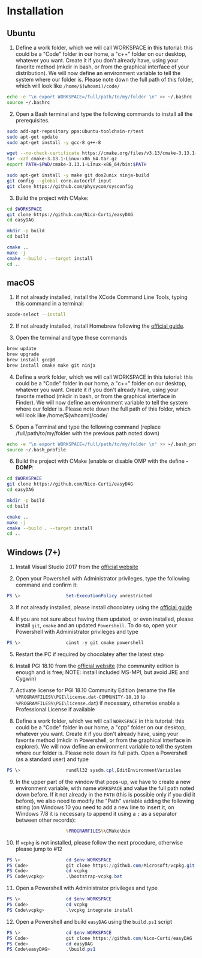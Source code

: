 # Installation

## Ubuntu

1) Define a work folder, which we will call WORKSPACE in this tutorial: this could be a "Code" folder in our home, a "c++" folder on our desktop, whatever you want. Create it if you don't already have, using your favorite method (mkdir in bash, or from the graphical interface of your distribution). We will now define an environment variable to tell the system where our folder is. Please note down the full path of this folder, which will look like `/home/$(whoami)/code/`

```bash
echo -e "\n export WORKSPACE=/full/path/to/my/folder \n" >> ~/.bashrc
source ~/.bashrc
```

2) Open a Bash terminal and type the following commands to install all the prerequisites.

```bash
sudo add-apt-repository ppa:ubuntu-toolchain-r/test
sudo apt-get update
sudo apt-get install -y gcc-8 g++-8

wget --no-check-certificate https://cmake.org/files/v3.13/cmake-3.13.1-Linux-x86_64.tar.gz
tar -xzf cmake-3.13.1-Linux-x86_64.tar.gz
export PATH=$PWD/cmake-3.13.1-Linux-x86_64/bin:$PATH

sudo apt-get install -y make git dos2unix ninja-build
git config --global core.autocrlf input
git clone https://github.com/physycom/sysconfig
```

3) Build the project with CMake:

```bash
cd $WORKSPACE
git clone https://github.com/Nico-Curti/easyDAG
cd easyDAG

mkdir -p build
cd build

cmake ..
make -j
cmake --build . --target install
cd ..
```

## macOS

1) If not already installed, install the XCode Command Line Tools, typing this command in a terminal:

```bash
xcode-select --install
```

2) If not already installed, install Homebrew following the [official guide](https://brew.sh/index_it.html).

3) Open the terminal and type these commands

```bash
brew update
brew upgrade
brew install gcc@8
brew install cmake make git ninja
```

4) Define a work folder, which we will call WORKSPACE in this tutorial: this could be a "Code" folder in our home, a "c++" folder on our desktop, whatever you want. Create it if you don't already have, using your favorite method (mkdir in bash, or from the graphical interface in Finder). We will now define an environment variable to tell the system where our folder is. Please note down the full path of this folder, which will look like /home/$(whoami)/code/

5) Open a Terminal and type the following command (replace /full/path/to/my/folder with the previous path noted down)

```bash
echo -e "\n export WORKSPACE=/full/path/to/my/folder \n" >> ~/.bash_profile
source ~/.bash_profile
```

6) Build the project with CMake (enable or disable OMP with the define **-DOMP**:

```bash
cd $WORKSPACE
git clone https://github.com/Nico-Curti/easyDAG
cd easyDAG

mkdir -p build
cd build

cmake ..
make -j
cmake --build . --target install
cd ..
```

## Windows (7+)

1) Install Visual Studio 2017 from the [official website](https://www.visualstudio.com/)

2) Open your Powershell with Administrator privileges, type the following command and confirm it:

```PowerShell
PS \>                 Set-ExecutionPolicy unrestricted
```

3) If not already installed, please install chocolatey using the [official guide](http://chocolatey.org)

4) If you are not sure about having them updated, or even installed, please install `git`, `cmake` and an updated `Powershell`. To do so, open your Powershell with Administrator privileges and type

```PowerShell
PS \>                 cinst -y git cmake powershell
```

5) Restart the PC if required by chocolatey after the latest step

6) Install PGI 18.10 from the [official website](https://www.pgroup.com/products/community.htm) (the community edition is enough and is free; NOTE: install included MS-MPI, but avoid JRE and Cygwin)

7) Activate license for PGI 18.10 Community Edition (rename the file `%PROGRAMFILES%\PGI\license.dat-COMMUNITY-18.10` to `%PROGRAMFILES%\PGI\license.dat`) if necessary, otherwise enable a Professional License if available

8) Define a work folder, which we will call `WORKSPACE` in this tutorial: this could be a "Code" folder in our home, a "cpp" folder on our desktop, whatever you want. Create it if you don't already have, using your favorite method (mkdir in Powershell, or from the graphical interface in explorer). We will now define an environment variable to tell the system where our folder is. Please note down its full path. Open a Powershell (as a standard user) and type

```PowerShell
PS \>                 rundll32 sysdm.cpl,EditEnvironmentVariables
```

9) In the upper part of the window that pops-up, we have to create a new environment variable, with name `WORKSPACE` and value the full path noted down before.
If it not already in the `PATH` (this is possible only if you did it before), we also need to modify the "Path" variable adding the following string (on Windows 10 you need to add a new line to insert it, on Windows 7/8 it is necessary to append it using a `;` as a separator between other records):

```cmd
                      %PROGRAMFILES%\CMake\bin
```

10) If `vcpkg` is not installed, please follow the next procedure, otherwise please jump to #12

```PowerShell
PS \>                 cd $env:WORKSPACE
PS Code>              git clone https://github.com/Microsoft/vcpkg.git
PS Code>              cd vcpkg
PS Code\vcpkg>        .\bootstrap-vcpkg.bat
```

11) Open a Powershell with Administrator privileges and type

```PowerShell
PS \>                 cd $env:WORKSPACE
PS Code>              cd vcpkg
PS Code\vcpkg>        .\vcpkg integrate install
```

12) Open a Powershell and build `easyDAG` using the `build.ps1` script

```PowerShell
PS \>                 cd $env:WORKSPACE
PS Code>              git clone https://github.com/Nico-Curti/easyDAG
PS Code>              cd easyDAG
PS Code\easyDAG>      .\build.ps1
```

